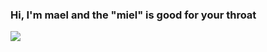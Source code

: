 ### Hi, I'm mael and the "miel" is good for your throat
<img src="https://www.pngall.com/wp-content/uploads/11/Pure-Honey-PNG-Clipart.png"></img>
<!--
**maelemiel/maelemiel** is a ✨ _special_ ✨ repository because its `README.md` (this file) appears on your GitHub profile.

Here are some ideas to get you started:

- 🔭 I’m currently working on ...
- 🌱 I’m currently learning ...
- 👯 I’m looking to collaborate on ...
- 🤔 I’m looking for help with ...
- 💬 Ask me about ...
- 📫 How to reach me: ...
- 😄 Pronouns: ...
- ⚡ Fun fact: ...
-->
